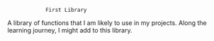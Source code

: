                 First Library
A library of functions that I am likely to use in my projects.
Along the learning journey, I might add to this library.
